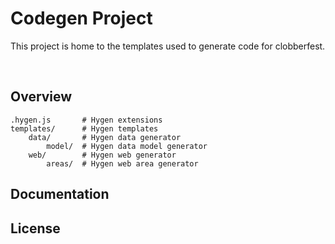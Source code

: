 # Codegen Project

This project is home to the templates used to generate code for clobberfest.

<br />

## Overview

```
.hygen.js       # Hygen extensions 
templates/      # Hygen templates
    data/       # Hygen data generator
        model/  # Hygen data model generator
    web/        # Hygen web generator
        areas/  # Hygen web area generator
```

## Documentation

## License